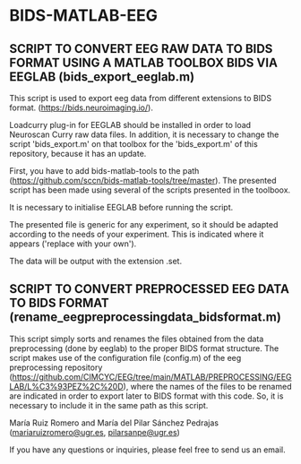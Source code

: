 # BIDS-MATLAB-EEG

## SCRIPT TO CONVERT EEG RAW DATA TO BIDS FORMAT USING A MATLAB TOOLBOX BIDS VIA EEGLAB (bids_export_eeglab.m)

This script is used to export eeg data from different extensions to BIDS format. (https://bids.neuroimaging.io/).

Loadcurry plug-in for EEGLAB should be installed in order to load Neuroscan Curry raw data files.
In addition, it is necessary to change the script 'bids_export.m' on that toolbox for the 'bids_export.m' of this repository, because it has an update.

First, you have to add bids-matlab-tools to the path (https://github.com/sccn/bids-matlab-tools/tree/master).
The presented script has been made using several of the scripts presented in the toolboox.

It is necessary to initialise EEGLAB before running the script.

The presented file is generic for any experiment, so it should be adapted according to the needs of your experiment.
This is indicated where it appears ('replace with your own').

The data will be output with the extension .set.

## SCRIPT TO CONVERT PREPROCESSED EEG DATA TO BIDS FORMAT (rename_eegpreprocessingdata_bidsformat.m)
 
This script simply sorts and renames the files obtained from the data preprocessing (done by eeglab) to the proper BIDS format structure.
The script makes use of the configuration file (config.m) of the eeg preprocessing repository (https://github.com/CIMCYC/EEG/tree/main/MATLAB/PREPROCESSING/EEGLAB/L%C3%93PEZ%2C%20D),
where the names of the files to be renamed are indicated in order to export later to BIDS format with this code. So, it is necessary to include it in the same path as this script.


María Ruiz Romero and María del Pilar Sánchez Pedrajas (mariaruizromero@ugr.es, pilarsanpe@ugr.es)

If you have any questions or inquiries, please feel free to send us an email.
